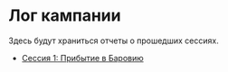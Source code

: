 # Лог кампании

Здесь будут храниться отчеты о прошедших сессиях.

- [Сессия 1: Прибытие в Баровию](session-1.md)
